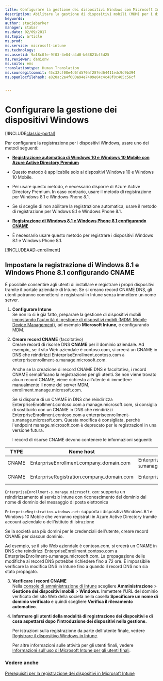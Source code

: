 ```yaml
---
title: Configurare la gestione dei dispositivi Windows con Microsoft Intune | Documentazione Microsoft
description: Abilitare la gestione di dispositivi mobili (MDM) per i dispositivi Windows con Microsoft Intune.
keywords: 
author: staciebarker
manager: stabar
ms.date: 02/09/2017
ms.topic: article
ms.prod: 
ms.service: microsoft-intune
ms.technology: 
ms.assetid: 9a18c0fe-9f03-4e84-a4d0-b63821bf5d25
ms.reviewer: damionw
ms.suite: ems
translationtype: Human Translation
ms.sourcegitcommit: 45c32cf08e4d6fd570af287ed64411edc9d9b394
ms.openlocfilehash: e020ac2a4f600a94e7409e04c4c48f0c405c56cf


---
```


# <a name="set-up-windows-device-management"></a>Configurare la gestione dei dispositivi Windows

[!INCLUDE[classic-portal](../includes/classic-portal.md)]

Per configurare la registrazione per i dispositivi Windows, usare uno dei metodi seguenti:

- **[Registrazione automatica di Windows 10 e Windows 10 Mobile con Azure Active Directory Premium](#set-up-windows-10-and-windows-10-mobile-automatic-enrollment-with-azure-active-directory-premium)** 
 -  Questo metodo è applicabile solo ai dispositivi Windows 10 e Windows 10 Mobile.
 -  Per usare questo metodo, è necessario disporre di Azure Active Directory Premium. In caso contrario, usare il metodo di registrazione per Windows 8.1 e Windows Phone 8.1.
 -  Se si sceglie di non abilitare la registrazione automatica, usare il metodo di registrazione per Windows 8.1 e Windows Phone 8.1.


- **[Registrazione di Windows 8.1 e Windows Phone 8.1 configurando CNAME](#set-up-windows-8--1-and-windows-phone-8--1-enrollment-by-configuring-cname)** 
 - È necessario usare questo metodo per registrare i dispositivi Windows 8.1 e Windows Phone 8.1.

[!INCLUDE[AAD-enrollment](../includes/win10-automatic-enrollment-aad.md)]

## <a name="set-up-windows-81-and-windows-phone-81-enrollment-by-configuring-cname"></a>Impostare la registrazione di Windows 8.1 e Windows Phone 8.1 configurando CNAME
È possibile consentire agli utenti di installare e registrare i propri dispositivi tramite il portale aziendale di Intune. Se si creano record CNAME DNS, gli utenti potranno connettersi e registrarsi in Intune senza immettere un nome server.

1. **Configurare Intune**<br>
Se non lo si è già fatto, preparare la gestione di dispositivi mobili [impostando l'autorità di gestione di dispositivi mobili (MDM, Mobile Device Management)](prerequisites-for-enrollment.md#step-2-set-mdm-authority), ad esempio **Microsoft Intune**, e configurando MDM.

2. **Creare record CNAME** (facoltativo)<br>
Creare record di risorse DNS **CNAME** per il dominio aziendale. Ad esempio, se il sito Web aziendale è contoso.com, si creerà un CNAME in DNS che reindirizzi EnterpriseEnrollment.contoso.com a enterpriseenrollment-s.manage.microsoft.com.

    Anche se la creazione di record CNAME DNS è facoltativa, i record CNAME semplificano la registrazione per gli utenti. Se non viene trovato alcun record CNAME, viene richiesto all'utente di immettere manualmente il nome del server MDM, enrollment.manage.microsoft.com.    

    Se si dispone di un CNAME in DNS che reindirizza EnterpriseEnrollment.contoso.com a manage.microsoft.com, si consiglia di sostituirlo con un CNAME in DNS che reindirizzi EnterpriseEnrollment.contoso.com a enterpriseenrollment-s.manage.microsoft.com. Questa modifica è consigliata, perché l'endpoint manage.microsoft.com è deprecato per le registrazioni in una versione futura.

    I record di risorse CNAME devono contenere le informazioni seguenti:

  |TYPE|Nome host|Punta a|TTL|
  |--------|-------------|-------------|-------|
  |CNAME|EnterpriseEnrollment.company_domain.com|EnterpriseEnrollment-s.manage.microsoft.com |1 ora|
  |CNAME|EnterpriseRegistration.company_domain.com|EnterpriseRegistration.windows.net|1 ora|

  `EnterpriseEnrollment-s.manage.microsoft.com`: supporta un reindirizzamento al servizio Intune con riconoscimento del dominio dal nome di dominio del messaggio di posta elettronica

  `EnterpriseRegistration.windows.net`: supporta i dispositivi Windows 8.1 e Windows 10 Mobile che verranno registrati in Azure Active Directory tramite account aziendale o dell'istituto di istruzione

  Se la società usa più domini per le credenziali dell'utente, creare record CNAME per ciascun dominio.

  Ad esempio, se il sito Web aziendale è contoso.com, si creerà un CNAME in DNS che reindirizzi EnterpriseEnrollment.contoso.com a EnterpriseEnrollment-s.manage.microsoft.com. La propagazione delle modifiche ai record DNS potrebbe richiedere fino a 72 ore. È impossibile verificare la modifica DNS in Intune fino a quando il record DNS non sia stato propagato.

3.  **Verificare i record CNAME**<br>Nella [console di amministrazione di Intune](http://manage.microsoft.com) scegliere **Amministrazione** &gt; **Gestione dei dispositivi mobili** &gt; **Windows**. Immettere l'URL del dominio verificato del sito Web della società nella casella **Specificare un nome di dominio verificato** e quindi scegliere **Verifica il rilevamento automatico**.

4.  **Informare gli utenti della modalità di registrazione dei dispositivi e di cosa aspettarsi dopo l'introduzione dei dispositivi nella gestione.**

    Per istruzioni sulla registrazione da parte dell'utente finale, vedere [Registrare il dispositivo Windows in Intune](https://docs.microsoft.com/intune/enduser/enroll-your-device-in-intune-windows).

    Per altre informazioni sulle attività per gli utenti finali, vedere [Informazioni sull'uso di Microsoft Intune per gli utenti finali](https://docs.microsoft.com/intune/deploy-use/what-to-tell-your-end-users-about-using-microsoft-intune).


### <a name="see-also"></a>Vedere anche
[Prerequisiti per la registrazione dei dispositivi in Microsoft Intune](prerequisites-for-enrollment.md)



<!--HONumber=Feb17_HO2-->


